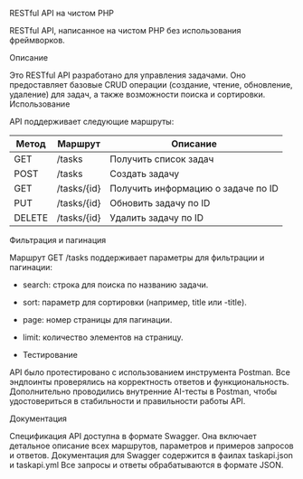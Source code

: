 RESTful API на чистом PHP

RESTful API, написанное на чистом PHP без использования фреймворков.

Описание

Это RESTful API разработано для управления задачами. Оно предоставляет базовые CRUD операции (создание, чтение, обновление, удаление) для задач, а также возможности поиска и сортировки.
Использование

API поддерживает следующие маршруты:

| Метод | Маршрут             | Описание                               |
|-------|---------------------|---------------------------------------|
| GET   | /tasks           | Получить список задач                   |
| POST  | /tasks           | Создать задачу                        |
| GET   | /tasks/{id}      | Получить информацию о задаче по ID      |
| PUT   | /tasks/{id}      | Обновить задачу по ID                 |
| DELETE| /tasks/{id}      | Удалить задачу по ID                   |

Фильтрация и пагинация

Маршрут GET /tasks поддерживает параметры для фильтрации и пагинации:

- search: строка для поиска по названию задачи.
- sort: параметр для сортировки (например, title или -title).
- page: номер страницы для пагинации.
- limit: количество элементов на страницу.

- Тестирование

API было протестировано с использованием инструмента Postman. Все эндпоинты проверялись на корректность ответов и функциональность. Дополнительно проводились внутренние AI-тесты в Postman, чтобы удостовериться в стабильности и правильности работы API.

Документация

Спецификация API доступна в формате Swagger. Она включает детальное описание всех маршрутов, параметров и примеров запросов и ответов. Документация для Swagger содержится в фаилах taskapi.json и taskapi.yml
Все запросы и ответы обрабатываются в формате JSON.
